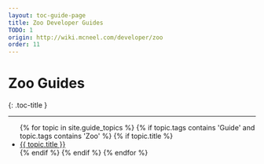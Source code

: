 ```yaml
---
layout: toc-guide-page
title: Zoo Developer Guides
TODO: 1
origin: http://wiki.mcneel.com/developer/zoo
order: 11
---
```


# Zoo Guides
{: .toc-title }

---

<div class="trigger">
  <ul>
  {% for topic in site.guide_topics %}
    {% if topic.tags contains 'Guide' and topic.tags contains 'Zoo' %}
      {% if topic.title  %}
        <li><a class="page-link" href="{{ topic.url | prepend: site.baseurl }}">{{ topic.title }}</a></li>
      {% endif %}
    {% endif %}
  {% endfor %}
  </ul>
</div>
